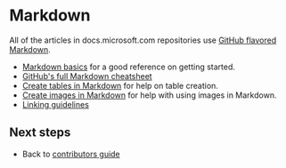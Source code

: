 # Markdown

All of the articles in docs.microsoft.com repositories use [GitHub flavored Markdown](https://help.github.com/categories/writing-on-github/).

- [Markdown basics](https://help.github.com/articles/getting-started-with-writing-and-formatting-on-github/) for a good reference on getting started. 
- [GitHub's full Markdown cheatsheet](https://guides.github.com/pdfs/markdown-cheatsheet-online.pdf)
- [Create tables in Markdown](./create-tables-markdown.md) for help on table creation. 
- [Create images in Markdown](./create-images-markdown.md) for help with using images in Markdown.
- [Linking guidelines](./create-links-markdown.md)

## Next steps

- Back to [contributors guide](./readme.md)